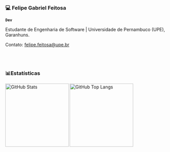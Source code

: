 ### 💻 Felipe Gabriel Feitosa

**`Dev`**

Estudante de Engenharia de Software | Universidade de Pernambuco (UPE), Garanhuns.

Contato: felipe.feitosa@upe.br

<br/>
<br/>

### 📊Estatísticas

<p>
  <img align="left"
    alt="GitHub Stats"
    height="200"
    src="https://github-readme-stats.vercel.app/api?username=felipefeitosa&show_icons=true&theme=radical"
  />
    
  <img 
    align="left"
    alt="GitHub Top Langs" 
    height="200"
    src="https://github-readme-stats.vercel.app/api/top-langs/?username=felipefeitosa&theme=radical&layout=compact"
  />
</p>
